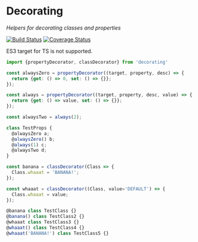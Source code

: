 # Decorating

_Helpers for decorating classes and properties_

[![Build Status](https://img.shields.io/travis/farwayer/decorating.svg)](https://travis-ci.org/farwayer/decorating)
[![Coverage Status](https://img.shields.io/coveralls/farwayer/decorating.svg)](https://coveralls.io/github/farwayer/decorating?branch=master)

ES3 target for TS is not supported.

```js
import {propertyDecorator, classDecorator} from 'decorating'

const alwaysZero = propertyDecorator((target, property, desc) => {
  return {get: () => 0, set: () => {}};
});

const always = propertyDecorator((target, property, desc, value) => {
  return {get: () => value, set: () => {}};
});

const alwaysTwo = always(2);

class TestProps {
  @alwaysZero a;
  @alwaysZero() b;
  @always(1) c;
  @alwaysTwo d;
}

const banana = classDecorator(Class => {
  Class.whaaat = 'BANANA!';
});

const whaaat = classDecorator((Class, value='DEFAULT') => {
  Class.whaaat = value;
});

@banana class TestClass {}
@banana() class TestClass2 {}
@whaaat class TestClass3 {}
@whaaat() class TestClass4 {}
@whaaat('BANANA!') class TestClass5 {}
```
